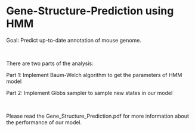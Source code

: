 # Gene-Structure-Prediction using HMM

Goal: Predict up-to-date annotation of mouse genome.  

<br />

There are two parts of the analysis: 

Part 1: Implement Baum-Welch algorithm to get the parameters of HMM model 

Part 2: Implement Gibbs sampler to sample new states in our model 

<br />

Please read the Gene_Structure_Prediction.pdf for more information about the performance of our model. 
